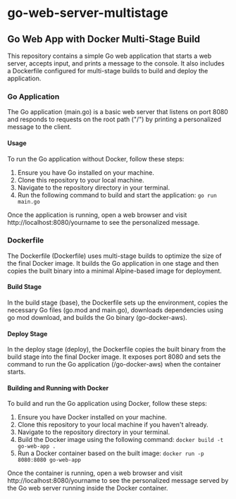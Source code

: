 # go-web-server-multistage

## Go Web App with Docker Multi-Stage Build

This repository contains a simple Go web application that starts a web server, accepts input, and prints a message to the console. It also includes a Dockerfile configured for multi-stage builds to build and deploy the application.

### Go Application

The Go application (main.go) is a basic web server that listens on port 8080 and responds to requests on the root path ("/") by printing a personalized message to the client.

#### Usage

To run the Go application without Docker, follow these steps:

1. Ensure you have Go installed on your machine.
2. Clone this repository to your local machine.
3. Navigate to the repository directory in your terminal.
4. Run the following command to build and start the application:
   `go run main.go`

Once the application is running, open a web browser and visit http://localhost:8080/yourname to see the personalized message.

### Dockerfile

The Dockerfile (Dockerfile) uses multi-stage builds to optimize the size of the final Docker image. It builds the Go application in one stage and then copies the built binary into a minimal Alpine-based image for deployment.

#### Build Stage

In the build stage (base), the Dockerfile sets up the environment, copies the necessary Go files (go.mod and main.go), downloads dependencies using go mod download, and builds the Go binary (go-docker-aws).

#### Deploy Stage

In the deploy stage (deploy), the Dockerfile copies the built binary from the build stage into the final Docker image. It exposes port 8080 and sets the command to run the Go application (/go-docker-aws) when the container starts.

#### Building and Running with Docker

To build and run the Go application using Docker, follow these steps:

1. Ensure you have Docker installed on your machine.
2. Clone this repository to your local machine if you haven't already.
3. Navigate to the repository directory in your terminal.
4. Build the Docker image using the following command: `docker build -t go-web-app .`
5. Run a Docker container based on the built image: `docker run -p 8080:8080 go-web-app`

Once the container is running, open a web browser and visit http://localhost:8080/yourname to see the personalized message served by the Go web server running inside the Docker container.
